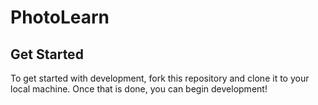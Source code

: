 # PhotoLearn
## Get Started
To get started with development, fork this repository and clone it to your local machine. Once that is done, you can begin development!
